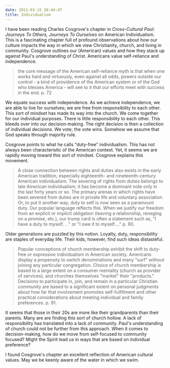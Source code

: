 ```yaml
---
date: 2011-03-15 20:44:47
title: Individualism
---
```


I have been reading Charles Cosgrove's chapter in *Cross-Cultural Paul: Journeys To Others, Journeys To Ourselves* on American Individualism. This is a fascinating chapter full of profound observations about how our culture impacts the way in which we view Christianity, church, and living in community. Cosgrove outlines our (American) values and how they stack up against Paul's understanding of Christ. Americans value self-reliance and independence.

>the core message of the American self-reliance myth is that when one works hard and virtuously, even against all odds, powers outside our control - a kind of providence of the American system or of the God who blesses America - will see to it that our efforts meet with success in the end. p. 72

We equate success with independence. As we achieve independence, we are able to live for ourselves; we are free from responsibility to each other. This sort of mindset has made its way into the church. We come together for our individual purposes. There is little responsibility to each other. This bleeds over into our decision-making. The right decision is then a collection of individual decisions. We vote; the vote wins. Somehow we assume that God speaks through majority rule.

Cosgrove points to what he calls "duty-free" individualism. This has not always been characteristic of the American context. Yet, it seems we are rapidly moving toward this sort of mindset. Cosgrove explains this movement.

>A close connection between rights and duties also exists in the early American tradition, especially eighteenth- and nineteenth-century American individualism. The severing of rights from duties belongs to late American individualism; it has become a dominant note only in the last forty years or so. The primary arenas in which rights have been severed from duties are in private life and voluntary association. Or, to put it another way, duty to self is now seen as a paramount duty. Our popular language reflects this. When we justify our freedom from an explicit or implicit obligation (leaving a relationship, reneging on a promise, etc.), our trump card is often a statement such as, "I have a duty to myself. . ." or "I owe it to myself...." p. 90.

Older generations are puzzled by this notion. Loyalty, duty, responsibility are staples of everyday life. Their kids, however, find such ideas distasteful.

>Popular conceptions of church membership exhibit the shift to duty-free or expressive individualism in American society. Americans display a propensity to switch denominations and many "surf" without joining any particular congregation. Choice of church membership is based to a large extent on a consumer mentality (church as provider of services), and churches themselves "market" their "products." Decisions to participate in, join, and remain in a particular Christian community are based to a significant extent on personal judgments about how far that involvement promotes self-fulfillment and other practical considerations about meeting individual and family preferences. p. 91.

It seems that those in their 20s are more like their grandparents than their parents. Many are are finding this sort of church hollow. A lack of responsibility has translated into a lack of community. Paul's understanding of church could not be further from this approach. When it comes to decision-making, how do we move from self-focused to community focused? Might the Spirit lead us in ways that are based on individual preference?

I found Cosgrove's chapter an excellent reflection of American cultural values. May we be keenly aware of the water in which we swim.
